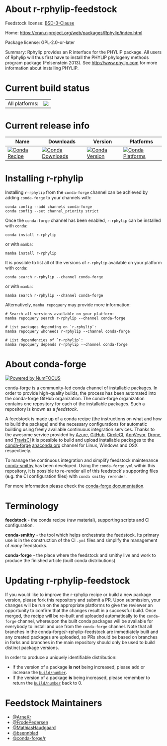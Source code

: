 About r-rphylip-feedstock
=========================

Feedstock license: [BSD-3-Clause](https://github.com/conda-forge/r-rphylip-feedstock/blob/main/LICENSE.txt)

Home: https://cran.r-project.org/web/packages/Rphylip/index.html

Package license: GPL-2.0-or-later

Summary: Rphylip provides an R interface for the PHYLIP package. All users of Rphylip will thus first have to install the PHYLIP phylogeny methods program package (Felsenstein 2013). See http://www.phylip.com for more  information about installing PHYLIP.

Current build status
====================


<table><tr><td>All platforms:</td>
    <td>
      <a href="https://dev.azure.com/conda-forge/feedstock-builds/_build/latest?definitionId=4970&branchName=main">
        <img src="https://dev.azure.com/conda-forge/feedstock-builds/_apis/build/status/r-rphylip-feedstock?branchName=main">
      </a>
    </td>
  </tr>
</table>

Current release info
====================

| Name | Downloads | Version | Platforms |
| --- | --- | --- | --- |
| [![Conda Recipe](https://img.shields.io/badge/recipe-r--rphylip-green.svg)](https://anaconda.org/conda-forge/r-rphylip) | [![Conda Downloads](https://img.shields.io/conda/dn/conda-forge/r-rphylip.svg)](https://anaconda.org/conda-forge/r-rphylip) | [![Conda Version](https://img.shields.io/conda/vn/conda-forge/r-rphylip.svg)](https://anaconda.org/conda-forge/r-rphylip) | [![Conda Platforms](https://img.shields.io/conda/pn/conda-forge/r-rphylip.svg)](https://anaconda.org/conda-forge/r-rphylip) |

Installing r-rphylip
====================

Installing `r-rphylip` from the `conda-forge` channel can be achieved by adding `conda-forge` to your channels with:

```
conda config --add channels conda-forge
conda config --set channel_priority strict
```

Once the `conda-forge` channel has been enabled, `r-rphylip` can be installed with `conda`:

```
conda install r-rphylip
```

or with `mamba`:

```
mamba install r-rphylip
```

It is possible to list all of the versions of `r-rphylip` available on your platform with `conda`:

```
conda search r-rphylip --channel conda-forge
```

or with `mamba`:

```
mamba search r-rphylip --channel conda-forge
```

Alternatively, `mamba repoquery` may provide more information:

```
# Search all versions available on your platform:
mamba repoquery search r-rphylip --channel conda-forge

# List packages depending on `r-rphylip`:
mamba repoquery whoneeds r-rphylip --channel conda-forge

# List dependencies of `r-rphylip`:
mamba repoquery depends r-rphylip --channel conda-forge
```


About conda-forge
=================

[![Powered by
NumFOCUS](https://img.shields.io/badge/powered%20by-NumFOCUS-orange.svg?style=flat&colorA=E1523D&colorB=007D8A)](https://numfocus.org)

conda-forge is a community-led conda channel of installable packages.
In order to provide high-quality builds, the process has been automated into the
conda-forge GitHub organization. The conda-forge organization contains one repository
for each of the installable packages. Such a repository is known as a *feedstock*.

A feedstock is made up of a conda recipe (the instructions on what and how to build
the package) and the necessary configurations for automatic building using freely
available continuous integration services. Thanks to the awesome service provided by
[Azure](https://azure.microsoft.com/en-us/services/devops/), [GitHub](https://github.com/),
[CircleCI](https://circleci.com/), [AppVeyor](https://www.appveyor.com/),
[Drone](https://cloud.drone.io/welcome), and [TravisCI](https://travis-ci.com/)
it is possible to build and upload installable packages to the
[conda-forge](https://anaconda.org/conda-forge) [anaconda.org](https://anaconda.org/)
channel for Linux, Windows and OSX respectively.

To manage the continuous integration and simplify feedstock maintenance
[conda-smithy](https://github.com/conda-forge/conda-smithy) has been developed.
Using the ``conda-forge.yml`` within this repository, it is possible to re-render all of
this feedstock's supporting files (e.g. the CI configuration files) with ``conda smithy rerender``.

For more information please check the [conda-forge documentation](https://conda-forge.org/docs/).

Terminology
===========

**feedstock** - the conda recipe (raw material), supporting scripts and CI configuration.

**conda-smithy** - the tool which helps orchestrate the feedstock.
                   Its primary use is in the construction of the CI ``.yml`` files
                   and simplify the management of *many* feedstocks.

**conda-forge** - the place where the feedstock and smithy live and work to
                  produce the finished article (built conda distributions)


Updating r-rphylip-feedstock
============================

If you would like to improve the r-rphylip recipe or build a new
package version, please fork this repository and submit a PR. Upon submission,
your changes will be run on the appropriate platforms to give the reviewer an
opportunity to confirm that the changes result in a successful build. Once
merged, the recipe will be re-built and uploaded automatically to the
`conda-forge` channel, whereupon the built conda packages will be available for
everybody to install and use from the `conda-forge` channel.
Note that all branches in the conda-forge/r-rphylip-feedstock are
immediately built and any created packages are uploaded, so PRs should be based
on branches in forks and branches in the main repository should only be used to
build distinct package versions.

In order to produce a uniquely identifiable distribution:
 * If the version of a package **is not** being increased, please add or increase
   the [``build/number``](https://docs.conda.io/projects/conda-build/en/latest/resources/define-metadata.html#build-number-and-string).
 * If the version of a package **is** being increased, please remember to return
   the [``build/number``](https://docs.conda.io/projects/conda-build/en/latest/resources/define-metadata.html#build-number-and-string)
   back to 0.

Feedstock Maintainers
=====================

* [@ArneKr](https://github.com/ArneKr/)
* [@FrodePedersen](https://github.com/FrodePedersen/)
* [@MathiasHaudgaard](https://github.com/MathiasHaudgaard/)
* [@bsennblad](https://github.com/bsennblad/)
* [@conda-forge/r](https://github.com/conda-forge/r/)

